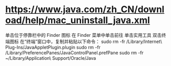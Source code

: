 
# https://www.java.com/zh_CN/download/help/mac_uninstall_java.xml

单击位于停靠栏中的 Finder 图标
在 Finder 菜单中单击前往
单击实用工具
双击终端图标
在“终端”窗口中，复制并粘贴以下命令：
sudo rm -fr /Library/Internet\ Plug-Ins/JavaAppletPlugin.plugin
sudo rm -fr /Library/PreferencePanes/JavaControlPanel.prefPane
sudo rm -fr ~/Library/Application\ Support/Oracle/Java
